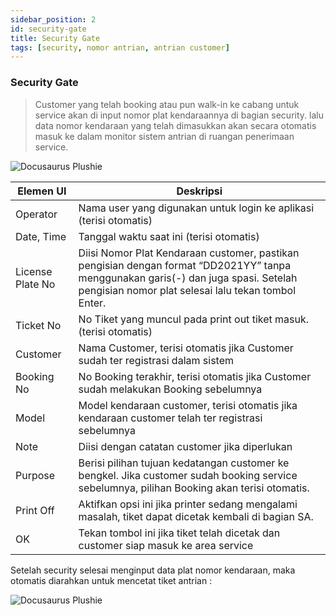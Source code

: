 ```yaml
---
sidebar_position: 2
id: security-gate
title: Security Gate
tags: [security, nomor antrian, antrian customer]
---
```


### Security Gate

> Customer yang telah booking atau pun walk-in ke cabang untuk service akan di input nomor plat kendaraannya di bagian security. lalu data nomor kendaraan yang telah dimasukkan akan secara otomatis masuk ke dalam monitor sistem antrian di ruangan penerimaan service.

![Docusaurus Plushie](/img/security-gate/1.png)

| Elemen UI | Deskripsi |
|--------|--------|
| Operator | Nama user yang digunakan untuk login ke aplikasi (terisi otomatis) |
| Date, Time | Tanggal waktu saat ini (terisi otomatis) |
| License Plate No | Diisi Nomor Plat Kendaraan customer, pastikan pengisian dengan format “DD2021YY” tanpa menggunakan garis(-) dan juga spasi. Setelah pengisian nomor plat selesai lalu tekan tombol Enter. |
| Ticket No | No Tiket yang muncul pada print out tiket masuk. (terisi otomatis) |
| Customer | Nama Customer, terisi otomatis jika Customer sudah ter registrasi dalam sistem |
| Booking No | No Booking terakhir, terisi otomatis jika Customer sudah melakukan Booking sebelumnya |
| Model | Model kendaraan customer, terisi otomatis jika kendaraan customer telah ter registrasi sebelumnya |
| Note | Diisi dengan catatan customer jika diperlukan |
| Purpose | Berisi pilihan tujuan kedatangan customer ke bengkel. Jika customer sudah booking service sebelumnya, pilihan Booking akan terisi otomatis. |
| Print Off | Aktifkan opsi ini jika printer sedang mengalami masalah, tiket dapat dicetak kembali di bagian SA. |
| OK | Tekan tombol ini jika tiket telah dicetak dan customer siap masuk ke area service |

Setelah security selesai menginput data plat nomor kendaraan, maka otomatis diarahkan untuk mencetat tiket antrian :

![Docusaurus Plushie](/img/security-gate/2.png)
